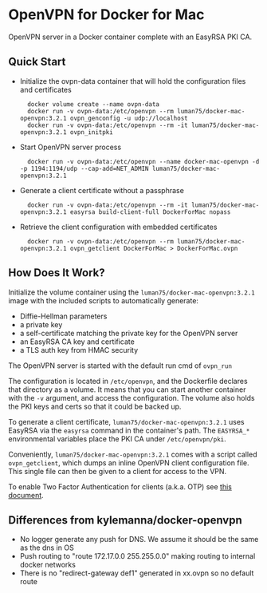 # OpenVPN for Docker for Mac

OpenVPN server in a Docker container complete with an EasyRSA PKI CA.

## Quick Start


* Initialize the ovpn-data container that will hold the configuration files and certificates

        docker volume create --name ovpn-data
        docker run -v ovpn-data:/etc/openvpn --rm luman75/docker-mac-openvpn:3.2.1 ovpn_genconfig -u udp://localhost
        docker run -v ovpn-data:/etc/openvpn --rm -it luman75/docker-mac-openvpn:3.2.1 ovpn_initpki

* Start OpenVPN server process

        docker run -v ovpn-data:/etc/openvpn --name docker-mac-openvpn -d -p 1194:1194/udp --cap-add=NET_ADMIN luman75/docker-mac-openvpn:3.2.1

* Generate a client certificate without a passphrase

        docker run -v ovpn-data:/etc/openvpn --rm -it luman75/docker-mac-openvpn:3.2.1 easyrsa build-client-full DockerForMac nopass

* Retrieve the client configuration with embedded certificates

        docker run -v ovpn-data:/etc/openvpn --rm luman75/docker-mac-openvpn:3.2.1 ovpn_getclient DockerForMac > DockerForMac.ovpn


## How Does It Work?

Initialize the volume container using the `luman75/docker-mac-openvpn:3.2.1` image with the
included scripts to automatically generate:

- Diffie-Hellman parameters
- a private key
- a self-certificate matching the private key for the OpenVPN server
- an EasyRSA CA key and certificate
- a TLS auth key from HMAC security

The OpenVPN server is started with the default run cmd of `ovpn_run`

The configuration is located in `/etc/openvpn`, and the Dockerfile
declares that directory as a volume. It means that you can start another
container with the `-v` argument, and access the configuration.
The volume also holds the PKI keys and certs so that it could be backed up.

To generate a client certificate, `luman75/docker-mac-openvpn:3.2.1` uses EasyRSA via the
`easyrsa` command in the container's path.  The `EASYRSA_*` environmental
variables place the PKI CA under `/etc/openvpn/pki`.

Conveniently, `luman75/docker-mac-openvpn:3.2.1` comes with a script called `ovpn_getclient`,
which dumps an inline OpenVPN client configuration file.  This single file can
then be given to a client for access to the VPN.

To enable Two Factor Authentication for clients (a.k.a. OTP) see [this document](/docs/otp.md).

## Differences from kylemanna/docker-openvpn

* No logger generate any push for DNS. We assume it should be the same as the dns in OS
* Push routing to "route 172.17.0.0 255.255.0.0" making routing to internal docker networks 
* There is no "redirect-gateway def1" generated in xx.ovpn so no default route

